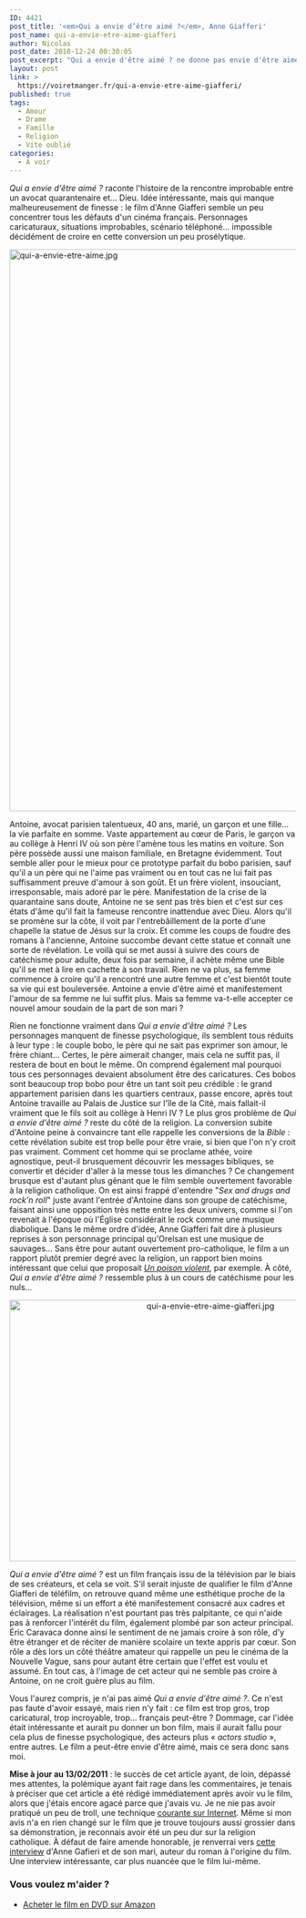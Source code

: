 ```yaml
---
ID: 4421
post_title: '<em>Qui a envie d’être aimé ?</em>, Anne Giafferi'
post_name: qui-a-envie-etre-aime-giafferi
author: Nicolas
post_date: 2010-12-24 00:30:05
post_excerpt: "Qui a envie d'être aimé ? ne donne pas envie d'être aimé, justement. Anne Giafferi ne parvient malheureusement pas à éviter tous les clichés d'un certain cinéma français. Impossible dès lors de s'intéresser sérieusement à cette histoire rendue improbable. Dommage, l'idée était bonne…"
layout: post
link: >
  https://voiretmanger.fr/qui-a-envie-etre-aime-giafferi/
published: true
tags:
  - Amour
  - Drame
  - Famille
  - Religion
  - Vite oublié
categories:
  - À voir
---
```

<p><em>Qui a envie d'être aimé ?</em> raconte l'histoire de la rencontre improbable entre un avocat quarantenaire et… Dieu. Idée intéressante, mais qui manque malheureusement de finesse : le film d'Anne Giafferi semble un peu concentrer tous les défauts d'un cinéma français. Personnages caricaturaux, situations improbables, scénario téléphoné… impossible décidément de croire en cette conversion un peu prosélytique.</p>

<a href="http://www.allocine.fr/film/fichefilm_gen_cfilm=188254.html"><img class="aligncenter" src="https://voiretmanger.fr/wp-content/uploads/2010/12/qui-a-envie-etre-aime.jpg" border="0" alt="qui-a-envie-etre-aime.jpg" width="690" height="987" /></a>

<p>Antoine, avocat parisien talentueux, 40 ans, marié, un garçon et une fille… la vie parfaite en somme. Vaste appartement au cœur de Paris, le garçon va au collège à Henri IV où son père l'amène tous les matins en voiture. Son père possède aussi une maison familiale, en Bretagne évidemment. Tout semble aller pour le mieux pour ce prototype parfait du bobo parisien, sauf qu'il a un père qui ne l'aime pas vraiment ou en tout cas ne lui fait pas suffisamment preuve d'amour à son goût. Et un frère violent, insouciant, irresponsable, mais adoré par le père. Manifestation de la crise de la quarantaine sans doute, Antoine ne se sent pas très bien et c'est sur ces états d'âme qu'il fait la fameuse rencontre inattendue avec Dieu. Alors qu'il se promène sur la côte, il voit par l'entrebâillement de la porte d'une chapelle la statue de Jésus sur la croix. Et comme les coups de foudre des romans à l'ancienne, Antoine succombe devant cette statue et connaît une sorte de révélation. Le voilà qui se met aussi à suivre des cours de catéchisme pour adulte, deux fois par semaine, il achète même une Bible qu'il se met à lire en cachette à son travail. Rien ne va plus, sa femme commence à croire qu'il a rencontré une autre femme et c'est bientôt toute sa vie qui est bouleversée. Antoine a envie d'être aimé et manifestement l'amour de sa femme ne lui suffit plus. Mais sa femme va-t-elle accepter ce nouvel amour soudain de la part de son mari ?</p>
<p>Rien ne fonctionne vraiment dans <em>Qui a envie d'être aimé ?</em> Les personnages manquent de finesse psychologique, ils semblent tous réduits à leur type : le couple bobo, le père qui ne sait pas exprimer son amour, le frère chiant… Certes, le père aimerait changer, mais cela ne suffit pas, il restera de bout en bout le même. On comprend également mal pourquoi tous ces personnages devaient absolument être des caricatures. Ces bobos sont beaucoup trop bobo pour être un tant soit peu crédible : le grand appartement parisien dans les quartiers centraux, passe encore, après tout Antoine travaille au Palais de Justice sur l'île de la Cité, mais fallait-il vraiment que le fils soit au collège à Henri IV ? Le plus gros problème de <em>Qui a envie d'être aimé ?</em> reste du côté de la religion. La conversion subite d'Antoine peine à convaincre tant elle rappelle les conversions de la <em>Bible</em> : cette révélation subite est trop belle pour être vraie, si bien que l'on n'y croit pas vraiment. Comment cet homme qui se proclame athée, voire agnostique, peut-il brusquement découvrir les messages bibliques, se convertir et décider d'aller à la messe tous les dimanches ? Ce changement brusque est d'autant plus gênant que le film semble ouvertement favorable à la religion catholique. On est ainsi frappé d'entendre "<em>Sex and drugs and rock'n roll</em>" juste avant l'entrée d'Antoine dans son groupe de catéchisme, faisant ainsi une opposition très nette entre les deux univers, comme si l'on revenait à l'époque où l'Église considérait le rock comme une musique diabolique. Dans le même ordre d'idée, Anne Giafferi fait dire à plusieurs reprises à son personnage principal qu'Orelsan est une musique de sauvages… Sans être pour autant ouvertement pro-catholique, le film a un rapport plutôt premier degré avec la religion, un rapport bien moins intéressant que celui que proposait <em><a href="https://voiretmanger.fr/2010/08/07/poison-violent-quillevere/">Un poison violent</a></em>, par exemple. À côté, <em>Qui a envie d'être aimé ?</em> ressemble plus à un cours de catéchisme pour les nuls…</p>

<div style="text-align: center;"><img class="aligncenter" src="https://voiretmanger.fr/wp-content/uploads/2010/12/qui-a-envie-etre-aime-giafferi.jpg" border="0" alt="qui-a-envie-etre-aime-giafferi.jpg" width="690" height="459" /></div>
<p><em>Qui a envie d'être aimé ?</em> est un film français issu de la télévision par le biais de ses créateurs, et cela se voit. S'il serait injuste de qualifier le film d'Anne Giafferi de téléfilm, on retrouve quand même une esthétique proche de la télévision, même si un effort a été manifestement consacré aux cadres et éclairages. La réalisation n'est pourtant pas très palpitante, ce qui n'aide pas à renforcer l'intérêt du film, également plombé par son acteur principal. Éric Caravaca donne ainsi le sentiment de ne jamais croire à son rôle, d'y être étranger et de réciter de manière scolaire un texte appris par cœur. Son rôle a dès lors un côté théâtre amateur qui rappelle un peu le cinéma de la Nouvelle Vague, sans pour autant être certain que l'effet est voulu et assumé. En tout cas, à l'image de cet acteur qui ne semble pas croire à Antoine, on ne croit guère plus au film.</p>
<p>Vous l'aurez compris, je n'ai pas aimé <em>Qui a envie d'être aimé ?</em>. Ce n'est pas faute d'avoir essayé, mais rien n'y fait : ce film est trop gros, trop caricatural, trop incroyable, trop… français peut-être ? Dommage, car l'idée était intéressante et aurait pu donner un bon film, mais il aurait fallu pour cela plus de finesse psychologique, des acteurs plus « <em>actors studio</em> », entre autres. Le film a peut-être envie d'être aimé, mais ce sera donc sans moi.</p>
<p></p>
<p><strong>Mise à jour au 13/02/2011</strong> : le succès de cet article ayant, de loin, dépassé mes attentes, la polémique ayant fait rage dans les commentaires, je tenais à préciser que cet article a été rédigé immédiatement après avoir vu le film, alors que j'étais encore agacé parce que j'avais vu. Je ne nie pas avoir pratiqué un peu de troll, une technique <a href="http://fr.wikipedia.org/wiki/Troll_(Internet)">courante sur Internet</a>. Même si mon avis n'a en rien changé sur le film que je trouve toujours aussi grossier dans sa démonstration, je reconnais avoir été un peu dur sur la religion catholique. À défaut de faire amende honorable, je renverrai vers <a href="http://www.enmanquedeglise.com/article-qui-a-envie-d-etre-aime-66954521.html">cette interview</a> d'Anne Gafieri et de son mari, auteur du roman à l'origine du film. Une interview intéressante, car plus nuancée que le film lui-même.</p>

<div class="amazon">
<h3>Vous voulez m'aider ?</h3>
<ul>
	<li><a href="http://www.amazon.fr/gp/product/B0051SNVL6/ref=as_li_ss_tl?ie=UTF8&tag=leblogdenic07-21&linkCode=as2&camp=1642&creative=19458&creativeASIN=B0051SNVL6">Acheter le film en DVD sur Amazon</a></li>
</ul>
</div>